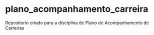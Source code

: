 # plano_acompanhamento_carreira
Repositorio criado para a disciplina de Plano de Acompanhamento de Carreiras 
